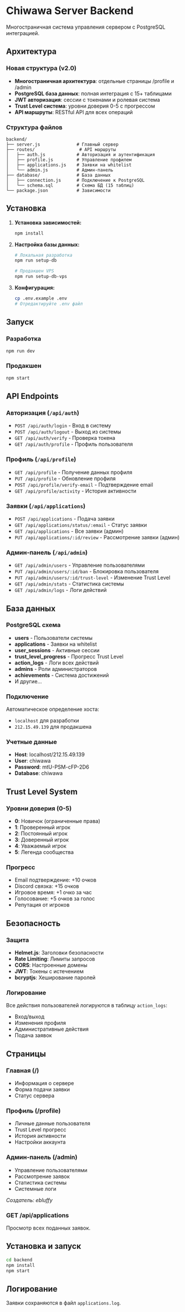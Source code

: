 # Chiwawa Server Backend

Многостраничная система управления сервером с PostgreSQL интеграцией.

## Архитектура

### Новая структура (v2.0)
- **Многостраничная архитектура**: отдельные страницы /profile и /admin
- **PostgreSQL база данных**: полная интеграция с 15+ таблицами
- **JWT авторизация**: сессии с токенами и ролевая система
- **Trust Level система**: уровни доверия 0-5 с прогрессом
- **API маршруты**: RESTful API для всех операций

### Структура файлов
```
backend/
├── server.js              # Главный сервер
├── routes/                 # API маршруты
│   ├── auth.js            # Авторизация и аутентификация
│   ├── profile.js         # Управление профилем
│   ├── applications.js    # Заявки на whitelist
│   └── admin.js           # Админ-панель
├── database/              # База данных
│   ├── connection.js      # Подключение к PostgreSQL
│   └── schema.sql         # Схема БД (15 таблиц)
└── package.json           # Зависимости
```

## Установка

1. **Установка зависимостей:**
   ```bash
   npm install
   ```

2. **Настройка базы данных:**
   ```bash
   # Локальная разработка
   npm run setup-db
   
   # Продакшен VPS
   npm run setup-db-vps
   ```

3. **Конфигурация:**
   ```bash
   cp .env.example .env
   # Отредактируйте .env файл
   ```

## Запуск

### Разработка
```bash
npm run dev
```

### Продакшен
```bash
npm start
```

## API Endpoints

### Авторизация (`/api/auth`)
- `POST /api/auth/login` - Вход в систему
- `POST /api/auth/logout` - Выход из системы
- `GET /api/auth/verify` - Проверка токена
- `GET /api/auth/profile` - Профиль пользователя

### Профиль (`/api/profile`)
- `GET /api/profile` - Получение данных профиля
- `PUT /api/profile` - Обновление профиля
- `POST /api/profile/verify-email` - Подтверждение email
- `GET /api/profile/activity` - История активности

### Заявки (`/api/applications`)
- `POST /api/applications` - Подача заявки
- `GET /api/applications/status/:email` - Статус заявки
- `GET /api/applications` - Все заявки (админ)
- `PUT /api/applications/:id/review` - Рассмотрение заявки (админ)

### Админ-панель (`/api/admin`)
- `GET /api/admin/users` - Управление пользователями
- `PUT /api/admin/users/:id/ban` - Блокировка пользователя
- `PUT /api/admin/users/:id/trust-level` - Изменение Trust Level
- `GET /api/admin/stats` - Статистика системы
- `GET /api/admin/logs` - Логи действий

## База данных

### PostgreSQL схема
- **users** - Пользователи системы
- **applications** - Заявки на whitelist
- **user_sessions** - Активные сессии
- **trust_level_progress** - Прогресс Trust Level
- **action_logs** - Логи всех действий
- **admins** - Роли администраторов
- **achievements** - Система достижений
- И другие...

### Подключение
Автоматическое определение хоста:
- `localhost` для разработки
- `212.15.49.139` для продакшена

### Учетные данные
- **Host**: localhost/212.15.49.139
- **User**: chiwawa
- **Password**: mtU-PSM-cFP-2D6
- **Database**: chiwawa

## Trust Level System

### Уровни доверия (0-5)
- **0**: Новичок (ограниченные права)
- **1**: Проверенный игрок
- **2**: Постоянный игрок
- **3**: Доверенный игрок
- **4**: Уважаемый игрок
- **5**: Легенда сообщества

### Прогресс
- Email подтверждение: +10 очков
- Discord связка: +15 очков
- Игровое время: +1 очко за час
- Голосование: +5 очков за голос
- Репутация от игроков

## Безопасность

### Защита
- **Helmet.js**: Заголовки безопасности
- **Rate Limiting**: Лимиты запросов
- **CORS**: Настроенные домены
- **JWT**: Токены с истечением
- **bcryptjs**: Хеширование паролей

### Логирование
Все действия пользователей логируются в таблицу `action_logs`:
- Вход/выход
- Изменения профиля
- Административные действия
- Подача заявок

## Страницы

### Главная (/)
- Информация о сервере
- Форма подачи заявки
- Статус сервера

### Профиль (/profile)
- Личные данные пользователя
- Trust Level прогресс
- История активности
- Настройки аккаунта

### Админ-панель (/admin)
- Управление пользователями
- Рассмотрение заявок
- Статистика системы
- Системные логи

*Создатель: ebluffy*

### GET /api/applications
Просмотр всех поданных заявок.

## Установка и запуск

```bash
cd backend
npm install
npm start
```

## Логирование

Заявки сохраняются в файл `applications.log`.